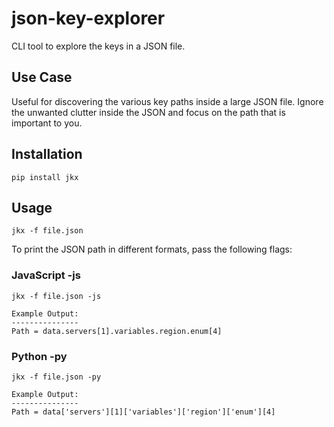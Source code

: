 # json-key-explorer

CLI tool to explore the keys in a JSON file.

## Use Case

Useful for discovering the various key paths inside a large JSON file. Ignore the unwanted clutter inside the JSON and focus on the path that is important to you.

## Installation

```
pip install jkx
```

## Usage

```
jkx -f file.json
```

To print the JSON path in different formats, pass the following flags:

### JavaScript -js

```
jkx -f file.json -js

Example Output:
---------------
Path = data.servers[1].variables.region.enum[4]
```

### Python -py

```
jkx -f file.json -py

Example Output:
---------------
Path = data['servers'][1]['variables']['region']['enum'][4]
```
